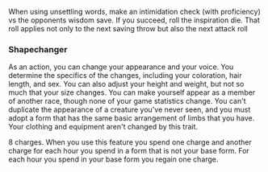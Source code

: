 When using unsettling words, make an intimidation check (with proficiency) vs the opponents wisdom save. If you succeed, roll the inspiration die. That roll applies not only to the next saving throw but also the next attack roll

### Shapechanger
As an action, you can change your appearance and your voice. You determine the specifics of the changes, including your coloration, hair length, and sex. You can also adjust your height and weight, but not so much that your size changes. You can make yourself appear as a member of another race, though none of your game statistics change. You can't duplicate the appearance of a creature you've never seen, and you must adopt a form that has the same basic arrangement of limbs that you have. Your clothing and equipment aren't changed by this trait.

8 charges. When you use this feature you spend one charge and another charge for each hour you spend in a form that is not your base form. For each hour you spend in your base form you regain one charge.